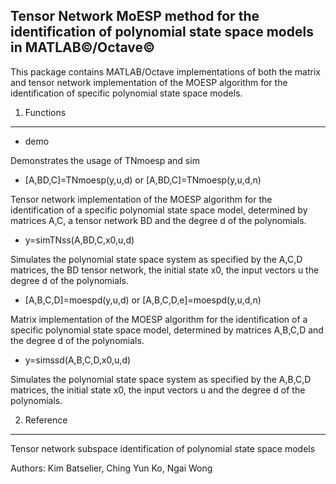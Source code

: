 Tensor Network MoESP method for the identification of polynomial state space models in MATLAB&copy;/Octave&copy;
----------------------------------------------------------------------------------------------------------------

This package contains MATLAB/Octave implementations of both the matrix and tensor network implementation of the MOESP algorithm for the identification of specific polynomial state space models.

1. Functions
------------

* demo

Demonstrates the usage of TNmoesp and sim

*  [A,BD,C]=TNmoesp(y,u,d) or [A,BD,C]=TNmoesp(y,u,d,n)

Tensor network implementation of the MOESP algorithm for the identification of a specific polynomial state space model, determined by matrices A,C, a tensor network BD and the degree d of the polynomials. 

* y=simTNss(A,BD,C,x0,u,d)

Simulates the polynomial state space system as specified by the A,C,D matrices, the BD tensor network, the initial state x0, the input vectors u the degree d of the polynomials. 

* [A,B,C,D]=moespd(y,u,d) or [A,B,C,D,e]=moespd(y,u,d,n)

Matrix implementation of the MOESP algorithm for the identification of a specific polynomial state space model, determined by matrices A,B,C,D and the degree d of the polynomials. 

* y=simssd(A,B,C,D,x0,u,d)

Simulates the polynomial state space system as specified by the A,B,C,D matrices, the initial state x0, the input vectors u and the degree d of the polynomials. 


2. Reference
------------

Tensor network subspace identification of polynomial state space models

Authors: Kim Batselier, Ching Yun Ko, Ngai Wong
